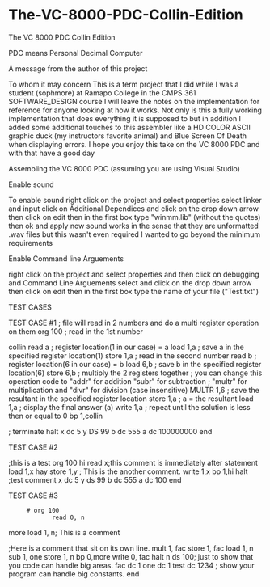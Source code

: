 # The-VC-8000-PDC-Collin-Edition
The VC 8000 PDC Collin Edition

PDC means Personal Decimal Computer

A message from the author of this project

To whom it may concern
This is a term project that I did while I was a student (sophmore) at Ramapo College in the CMPS 361 SOFTWARE_DESIGN course
I will leave the notes on the implementation for reference for anyone looking at how it works. Not only is this 
a fully working implementation that does everything it is supposed to but in addition I added some additional touches
to this assembler like a HD COLOR ASCII graphic duck (my instructors favorite animal) and Blue Screen Of Death when displaying errors.
I hope you enjoy this take on the VC 8000 PDC and with that have a good day 


Assembling the VC 8000 PDC (assuming you are using Visual Studio)

Enable sound

To enable sound right click on the project and select properties
select linker and input click on Additional Dependices and click on the drop down arrow
then click on edit then in the first box type "winmm.lib" (without the quotes) then ok and apply
now sound works in the sense that they are unformatted .wav files but this wasn't even required I wanted to go beyond the minimum requirements

Enable Command line Arguements 

right click on the project and select properties and then click on debugging
and Command Line Arguements select and click on the drop down arrow
then click on edit then in the first box type the name of your file ("Test.txt")

TEST CASES

TEST CASE #1
; file will read in 2 numbers and do a multi register operation on them
        org    100
; read in the 1st number

collin      read    a
; register location(1 in our case) = a
      load 1,a
; save a in the specified register location(1)
      store 1,a
; read in the second number
       read b
; register location(6 in our case) = b
       load 6,b
; save b in the specified register location(6)
       store 6,b
; multiply the 2 registers together 
; you can change this operation code to "addr" for addition "subr" for subtraction
; "multr" for multiplication and "divr" for division (case insensitive)
       MULTR 1,6
; save the resultant in the specified register location
       store 1,a
; a = the resultant
       load 1,a
; display the final answer (a)
       write 1,a
; repeat until the solution is less then or equal to 0
       bp 1,collin

; terminate 
       halt
x      dc      5
y      DS      99
b      dc      555
a      dc      100000000
        end
		
TEST CASE #2

;this is a test
        org    100
hi     read    x;this comment is immediately after statement
        load    1,x
hay   store   1,y ; This is the another comment.
          write    1,x
        bp      1,hi
        halt
    ;test comment
x      dc      5
y      ds      99
b      dc      555
a      dc      100
        end

TEST CASE #3

         # org 100
                read 0, n
more        load  1, n; This is a comment

;Here is a comment that sit on its own line.
                mult 1, fac
                store 1, fac
                load 1, n
                sub 1, one
                store 1, n
                bp 0,more
                write 0, fac
                halt
n              ds 100; just to show that you code can handle big areas.
fac           dc 1
one          dc 1
test          dc 1234 ; show your program can handle big constants.
                end
